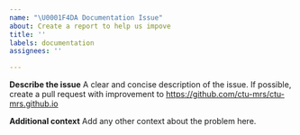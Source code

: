 ```yaml
---
name: "\U0001F4DA Documentation Issue"
about: Create a report to help us impove
title: ''
labels: documentation
assignees: ''

---
```


**Describe the issue**
A clear and concise description of the issue. If possible, create a pull request with improvement to https://github.com/ctu-mrs/ctu-mrs.github.io

**Additional context**
Add any other context about the problem here.
